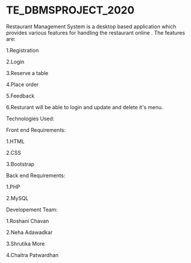 # TE_DBMSPROJECT_2020
Restaurant Management System is a desktop based application  which provides various features for handling the restaurant online .
The features are:

1.Registration 

2.Login

3.Reserve a table

4.Place order

5.Feedback

6.Resturant will be able to login and update and delete it's menu.

Technologies Used:

Front end Requirements:

1.HTML

2.CSS

3.Bootstrap

Back end Requirements:

1.PHP

2.MySQL

Developement Team:

1.Roshani Chavan

2.Neha Adawadkar

3.Shrutika More

4.Chaitra Patwardhan
